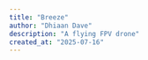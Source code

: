 ```yaml
---
title: "Breeze"
author: "Dhiaan Dave"
description: "A flying FPV drone"
created_at: "2025-07-16"
---
```


